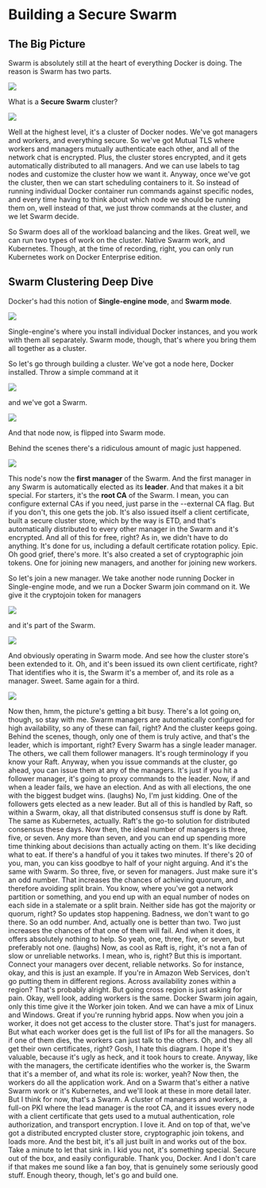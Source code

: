 # Building a Secure Swarm

## The Big Picture

Swarm is absolutely still at the heart of everything Docker is doing. The reason is Swarm has two parts.

<img src="https://github.com/KiraDiShira/Docker/blob/master/BuildingSecureSwarm/Images/bss1.PNG" />

What is a **Secure Swarm** cluster?

<img src="https://github.com/KiraDiShira/Docker/blob/master/BuildingSecureSwarm/Images/bss2.PNG" />

Well at the highest level, it's a cluster of Docker nodes. We've got managers and workers, and everything secure. So we've got Mutual TLS where workers and managers mutually authenticate each other, and all of the network chat is encrypted. Plus, the cluster stores encrypted, and it gets automatically distributed to all managers. And we can use labels to tag nodes and customize the cluster how we want it. Anyway, once we've got the cluster, then we can start scheduling containers to it. So instead of running individual Docker container run commands against specific nodes, and every time having to think about which node we should be running them on, well instead of that, we just throw commands at the cluster, and we let Swarm decide. 

So Swarm does all of the workload balancing and the likes. Great well, we can run two types of work on the cluster. Native Swarm work, and Kubernetes. Though, at the time of recording, right, you can only run Kubernetes work on Docker Enterprise edition.

## Swarm Clustering Deep Dive

Docker's had this notion of **Single-engine mode**, and **Swarm mode**.

<img src="https://github.com/KiraDiShira/Docker/blob/master/BuildingSecureSwarm/Images/bss3.PNG" />

Single-engine's where you install individual Docker instances, and you work with them all separately. Swarm mode, though, that's where you bring them all together as a cluster.

So let's go through building a cluster. We've got a node here, Docker installed. Throw a simple command at it

<img src="https://github.com/KiraDiShira/Docker/blob/master/BuildingSecureSwarm/Images/bss4.PNG" />

and we've got a Swarm. 

<img src="https://github.com/KiraDiShira/Docker/blob/master/BuildingSecureSwarm/Images/bss5.PNG" />

And that node now, is flipped into Swarm mode.

Behind the scenes there's a ridiculous amount of magic just happened.

<img src="https://github.com/KiraDiShira/Docker/blob/master/BuildingSecureSwarm/Images/bss6.PNG" />

This node's now the **first manager** of the Swarm. And the first manager in any Swarm is automatically elected as its **leader**. And that makes it a bit special. For starters, it's the **root CA** of the Swarm. I mean, you can configure external CAs if you need, just parse in the --external CA flag. But if you don't, this one gets the job. It's also issued itself a client certificate, built a secure cluster store, which by the way is ETD, and that's automatically distributed to every other manager in the Swarm and it's encrypted. And all of this for free, right? As in, we didn't have to do anything. It's done for us, including a default certificate rotation policy. Epic. Oh good grief, there's more. It's also created a set of cryptographic join tokens. One for joining new managers, and another for joining new workers. 


So let's join a new manager. We take another node running Docker in Single-engine mode, and we run a Docker Swarm join command on it. We give it the cryptojoin token for managers

<img src="https://github.com/KiraDiShira/Docker/blob/master/BuildingSecureSwarm/Images/bss7.PNG" />

and it's part of the Swarm.

<img src="https://github.com/KiraDiShira/Docker/blob/master/BuildingSecureSwarm/Images/bss8.PNG" />

And obviously operating in Swarm mode. And see how the cluster store's been extended to it. Oh, and it's been issued its own client certificate, right? That identifies who it is, the Swarm it's a member of, and its role as a manager. Sweet. Same again for a third.

<img src="https://github.com/KiraDiShira/Docker/blob/master/BuildingSecureSwarm/Images/bss9.PNG" />

Now then, hmm, the picture's getting a bit busy. There's a lot going on, though, so stay with me. Swarm managers are automatically configured for high availability, so any of these can fail, right? And the cluster keeps going. Behind the scenes, though, only one of them is truly active, and that's the leader, which is important, right? Every Swarm has a single leader manager. The others, we call them follower managers. It's rough terminology if you know your Raft. Anyway, when you issue commands at the cluster, go ahead, you can issue them at any of the managers. It's just if you hit a follower manager, it's going to proxy commands to the leader. Now, if and when a leader fails, we have an election. And as with all elections, the one with the biggest budget wins. (laughs) No, I'm just kidding. One of the followers gets elected as a new leader. But all of this is handled by Raft, so within a Swarm, okay, all that distributed consensus stuff is done by Raft. The same as Kubernetes, actually. Raft's the go-to solution for distributed consensus these days. Now then, the ideal number of managers is three, five, or seven. Any more than seven, and you can end up spending more time thinking about decisions than actually acting on them. It's like deciding what to eat. If there's a handful of you it takes two minutes. If there's 20 of you, man, you can kiss goodbye to half of your night arguing. And it's the same with Swarm. So three, five, or seven for managers. Just make sure it's an odd number. That increases the chances of achieving quorum, and therefore avoiding split brain. You know, where you've got a network partition or something, and you end up with an equal number of nodes on each side in a stalemate or a split brain. Neither side has got the majority or quorum, right? So updates stop happening. Badness, we don't want to go there. So an odd number. And, actually one is better than two. Two just increases the chances of that one of them will fail. And when it does, it offers absolutely nothing to help. So yeah, one, three, five, or seven, but preferably not one. (laughs) Now, as cool as Raft is, right, it's not a fan of slow or unreliable networks. I mean, who is, right? But this is important. Connect your managers over decent, reliable networks. So for instance, okay, and this is just an example. If you're in Amazon Web Services, don't go putting them in different regions. Across availability zones within a region? That's probably alright. But going cross region is just asking for pain. Okay, well look, adding workers is the same. Docker Swarm join again, only this time give it the Worker join token. And we can have a mix of Linux and Windows. Great if you're running hybrid apps. Now when you join a worker, it does not get access to the cluster store. That's just for managers. But what each worker does get is the full list of IPs for all the managers. So if one of them dies, the workers can just talk to the others. Oh, and they all get their own certificates, right? Gosh, I hate this diagram. I hope it's valuable, because it's ugly as heck, and it took hours to create. Anyway, like with the managers, the certificate identifies who the worker is, the Swarm that it's a member of, and what its role is: worker, yeah? Now then, the workers do all the application work. And on a Swarm that's either a native Swarm work or it's Kubernetes, and we'll look at these in more detail later. But I think for now, that's a Swarm. A cluster of managers and workers, a full-on PKI where the lead manager is the root CA, and it issues every node with a client certificate that gets used to a mutual authentication, role authorization, and transport encryption. I love it. And on top of that, we've got a distributed encrypted cluster store, cryptographic join tokens, and loads more. And the best bit, it's all just built in and works out of the box. Take a minute to let that sink in. I kid you not, it's something special. Secure out of the box, and easily configurable. Thank you, Docker. And I don't care if that makes me sound like a fan boy, that is genuinely some seriously good stuff. Enough theory, though, let's go and build one.

